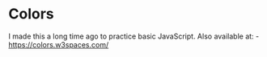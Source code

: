 # Colors
I made this a long time ago to practice basic JavaScript.
Also available at:
-https://colors.w3spaces.com/
